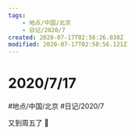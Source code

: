 ```yaml
---
tags:
    - 地点/中国/北京
    - 日记/2020/7
created: 2020-07-17T02:50:26.038Z
modified: 2020-07-17T02:50:56.121Z
---
```

# 2020/7/17
#地点/中国/北京  #日记/2020/7 

又到周五了 🌝 
